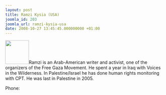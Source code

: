```yaml
---
layout: post
title: Ramzi Kysia (USA)
joomla_id: 203
joomla_url: ramzi-kysia-usa
date: 2008-10-27 13:45:45.000000000 +01:00
---
```

<img src="http://www.freegaza.org/uploads/passengers/file_a901eadd14_ramzi.jpg" width="75" />Ramzi is an Arab-American writer and activist, one of the organizers of the Free Gaza Movement. He spent a year in Iraq with Voices in the Wilderness. In Palestine/Israel he has done human rights monitoring with CPT. He was last in Palestine in 2005. <br /><p><a href=""></a></p><p>Phone:</p>
